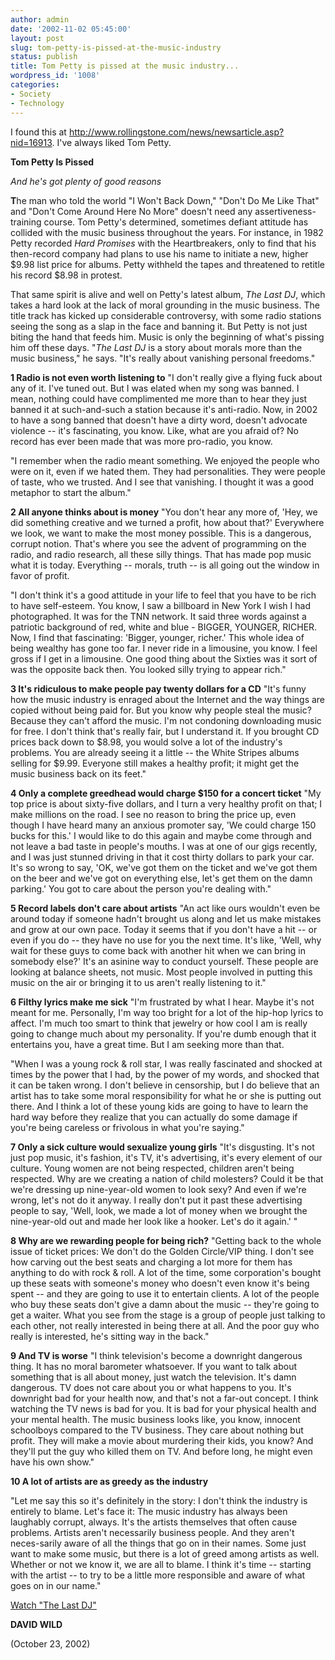 ```yaml
---
author: admin
date: '2002-11-02 05:45:00'
layout: post
slug: tom-petty-is-pissed-at-the-music-industry
status: publish
title: Tom Petty is pissed at the music industry...
wordpress_id: '1008'
categories:
- Society
- Technology
---
```

I found this at <a href="http://www.rollingstone.com/news/newsarticle.asp?nid=16913">http://www.rollingstone.com/news/newsarticle.asp?nid=16913</a>. I've always liked Tom Petty.

<strong>Tom Petty Is Pissed</strong>

<em>And he's got plenty of good reasons</em>

<strong>T</strong>he man who told the world "I Won't Back Down," "Don't Do Me Like That" and "Don't Come Around Here No More" doesn't need any assertiveness-training course. Tom Petty's determined, sometimes defiant attitude has collided with the music business throughout the years. For instance, in 1982 Petty recorded <em>Hard Promises</em> with the Heartbreakers, only to find that his then-record company had plans to use his name to initiate a new, higher $9.98 list price for albums. Petty withheld the tapes and threatened to retitle his record $8.98 in protest.

That same spirit is alive and well on Petty's latest album, <em>The Last DJ</em>, which takes a hard look at the lack of moral grounding in the music business. The title track has kicked up considerable controversy, with some radio stations seeing the song as a slap in the face and banning it. But Petty is not just biting the hand that feeds him. Music is only the beginning of what's pissing him off these days. "<em>The Last DJ</em> is a story about morals more than the music business," he says. "It's really about vanishing personal freedoms."

<strong>1 Radio is not even worth listening to</strong>
"I don't really give a flying fuck about any of it. I've tuned out. But I was elated when my song was banned. I mean, nothing could have complimented me more than to hear they just banned it at such-and-such a station because it's anti-radio. Now, in 2002 to have a song banned that doesn't have a dirty word, doesn't advocate violence -- it's fascinating, you know. Like, what are you afraid of? No record has ever been made that was more pro-radio, you know.

"I remember when the radio meant something. We enjoyed the people who were on it, even if we hated them. They had personalities. They were people of taste, who we trusted. And I see that vanishing. I thought it was a good metaphor to start the album."

<strong>2 All anyone thinks about is money</strong>
"You don't hear any more of, 'Hey, we did something creative and we turned a profit, how about that?' Everywhere we look, we want to make the most money possible. This is a dangerous, corrupt notion. That's where you see the advent of programming on the radio, and radio research, all these silly things. That has made pop music what it is today. Everything -- morals, truth -- is all going out the window in favor of profit.

"I don't think it's a good attitude in your life to feel that you have to be rich to have self-esteem. You know, I saw a billboard in New York I wish I had photographed. It was for the TNN network. It said three words against a patriotic background of red, white and blue - BIGGER, YOUNGER, RICHER. Now, I find that fascinating: 'Bigger, younger, richer.' This whole idea of being wealthy has gone too far. I never ride in a limousine, you know. I feel gross if I get in a limousine. One good thing about the Sixties was it sort of was the opposite back then. You looked silly trying to appear rich."

<strong>3 It's ridiculous to make people pay twenty dollars
for a CD</strong>
"It's funny how the music industry is enraged about the Internet and the way things are copied without being paid for. But you know why people steal the music? Because they can't afford the music. I'm not condoning downloading music for free. I don't think that's really fair, but I understand it. If you brought CD prices back down to $8.98, you would solve a lot of the industry's problems. You are already seeing it a little -- the White Stripes albums selling for $9.99. Everyone still makes a healthy profit; it might get the music business back on its feet."

<strong>4 Only a complete greedhead would charge $150 for a concert ticket</strong>
"My top price is about sixty-five dollars, and I turn a very healthy profit on that; I make millions on the road. I see no reason to bring the price up, even though I have heard many an anxious promoter say, 'We could charge 150 bucks for this.' I would like to do this again and maybe come through and not leave a bad taste in people's mouths. I was at one of our gigs recently, and I was just stunned driving in that it cost thirty dollars to park your car. It's so wrong to say, 'OK, we've got them on the ticket and we've got them on the beer and we've got on everything else, let's get them on the damn parking.' You got to care about the person you're dealing with."

<strong>5 Record labels don't care about artists</strong>
"An act like ours wouldn't even be around today if someone hadn't brought us along and let us make mistakes and grow at our own pace. Today it seems that if you don't have a hit -- or even if you do -- they have no use for you the next time. It's like, 'Well, why wait for these guys to come back with another hit when we can bring in somebody else?' It's an asinine way to conduct yourself. These people are looking at balance sheets, not music. Most people involved in putting this music on the air or bringing it to us aren't really listening to it."

<strong>6 Filthy lyrics make me sick</strong>
"I'm frustrated by what I hear. Maybe it's not meant for me. Personally, I'm way too bright for a lot of the hip-hop lyrics to affect. I'm much too smart to think that jewelry or how cool I am is really going to change much about my personality. If you're dumb enough that it entertains you, have a great time. But I am seeking more than that.

"When I was a young rock & roll star, I was really fascinated and shocked at times by the power that I had, by the power of my words, and shocked that it can be taken wrong. I don't believe in censorship, but I do believe that an artist has to take some moral responsibility for what he or she is putting out there. And I think a lot of these young kids are going to have to learn the hard way before they realize that you can actually do some damage if you're being careless or frivolous in what you're saying."

<strong>7 Only a sick culture would sexualize young girls</strong>
"It's disgusting. It's not just pop music, it's fashion, it's TV, it's advertising, it's every element of our culture. Young women are not being respected, children aren't being respected. Why are we creating a nation of child molesters? Could it be that we're dressing up nine-year-old women to look sexy? And even if we're wrong, let's not do it anyway. I really don't put it past these advertising people to say, 'Well, look, we made a lot of money when we brought the nine-year-old out and made her look like a hooker. Let's do it again.' "

<strong>8 Why are we rewarding people for being rich?</strong>
"Getting back to the whole issue of ticket prices: We don't do the Golden Circle/VIP thing. I don't see how carving out the best seats and charging a lot more for them has anything to do with rock & roll. A lot of the time, some corporation's bought up these seats with someone's money who doesn't even know it's being spent -- and they are going to use it to entertain clients. A lot of the people who buy these seats don't give a damn about the music -- they're going to get a waiter. What you see from the stage is a group of people just talking to each other, not really interested in being there at all. And the poor guy who really is interested, he's sitting way in the back."

<strong>9 And TV is worse</strong>
"I think television's become a downright dangerous thing. It has no moral barometer whatsoever. If you want to talk about something that is all about money, just watch the television. It's damn dangerous. TV does not care about you or what happens to you. It's downright bad for your health now, and that's not a far-out concept. I think watching the TV news is bad for you. It is bad for your physical health and your mental health. The music business looks like, you know, innocent schoolboys compared to the TV business. They care about nothing but profit. They will make a movie about murdering their kids, you know? And they'll put the guy who killed them on TV. And before long, he might even have his own show."

<strong>10 A lot of artists are as greedy as the industry</strong>

"Let me say this so it's definitely in the story: I don't think the industry is entirely to blame. Let's face it: The music industry has always been laughably corrupt, always. It's the artists themselves that often cause problems. Artists aren't necessarily business people. And they aren't neces-sarily aware of all the things that go on in their names. Some just want to make some music, but there is a lot of greed among artists as well. Whether or not we know it, we are all to blame. I think it's time -- starting with the artist -- to try to be a little more responsible and aware of what goes on in our name."

<a href="http://www.rollingstone.com/artists/videos.asp?oid=399&cf=399">Watch "The Last DJ"</a>

<strong>DAVID WILD</strong>

(October 23, 2002)
